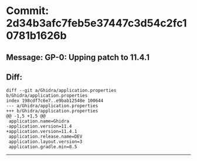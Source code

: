 # Commit: 2d34b3afc7feb5e37447c3d54c2fc10781b1626b
## Message: GP-0: Upping patch to 11.4.1
## Diff:
```
diff --git a/Ghidra/application.properties b/Ghidra/application.properties
index 198cdf7c6e7..e9bab12548e 100644
--- a/Ghidra/application.properties
+++ b/Ghidra/application.properties
@@ -1,5 +1,5 @@
 application.name=Ghidra
-application.version=11.4
+application.version=11.4.1
 application.release.name=DEV
 application.layout.version=3
 application.gradle.min=8.5
```
-----------------------------------
